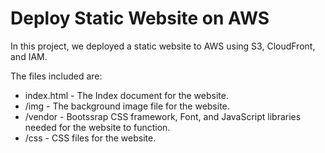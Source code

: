 # Deploy Static Website on AWS

In this project, we deployed a static website to AWS using S3, CloudFront, and IAM.

The files included are: 
* index.html - The Index document for the website.
* /img - The background image file for the website.
* /vendor - Bootssrap CSS framework, Font, and JavaScript libraries needed for the website to function.
* /css - CSS files for the website.


